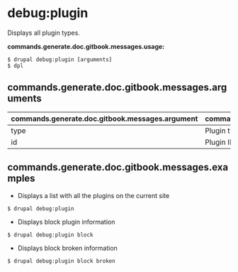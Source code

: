 # debug:plugin
Displays all plugin types.

**commands.generate.doc.gitbook.messages.usage:**
```
$ drupal debug:plugin [arguments]
$ dpl  
```

## commands.generate.doc.gitbook.messages.arguments
commands.generate.doc.gitbook.messages.argument | commands.generate.doc.gitbook.messages.details
---------|-------------
type | Plugin type
id | Plugin ID

## commands.generate.doc.gitbook.messages.examples
* Displays a list with all the plugins on the current site
```
$ drupal debug:plugin
```
* Displays block plugin information
```
$ drupal debug:plugin block
```
* Displays block broken information
```
$ drupal debug:plugin block broken

```
